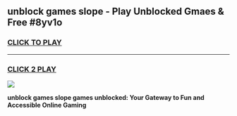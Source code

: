 
## unblock games slope - Play Unblocked Gmaes & Free #8yv1o
<h3>
<a href="https://news.freeplayer.one?title=unblock_games_slope&ref=03M">CLICK TO PLAY</a></h3>
<hr>

<h3>
<a href="https://news.freeplayer.one?title=unblock_games_slope&ref=03M">CLICK 2 PLAY</a>
  
</h3>

<a href="https://news.freeplayer.one?title=unblock_games_slope&ref=03M"><img src="https://clearcache.store/games.png"></a>


**unblock games slope games unblocked: Your Gateway to Fun and Accessible Online Gaming**
